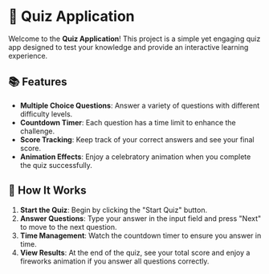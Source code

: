 # 🚀 Quiz Application

Welcome to the **Quiz Application**! This project is a simple yet engaging quiz app designed to test your knowledge and provide an interactive learning experience.

## 📚 Features

- **Multiple Choice Questions**: Answer a variety of questions with different difficulty levels.
- **Countdown Timer**: Each question has a time limit to enhance the challenge.
- **Score Tracking**: Keep track of your correct answers and see your final score.
- **Animation Effects**: Enjoy a celebratory animation when you complete the quiz successfully.

## 🎯 How It Works

1. **Start the Quiz**: Begin by clicking the "Start Quiz" button.
2. **Answer Questions**: Type your answer in the input field and press "Next" to move to the next question.
3. **Time Management**: Watch the countdown timer to ensure you answer in time.
4. **View Results**: At the end of the quiz, see your total score and enjoy a fireworks animation if you answer all questions correctly.


